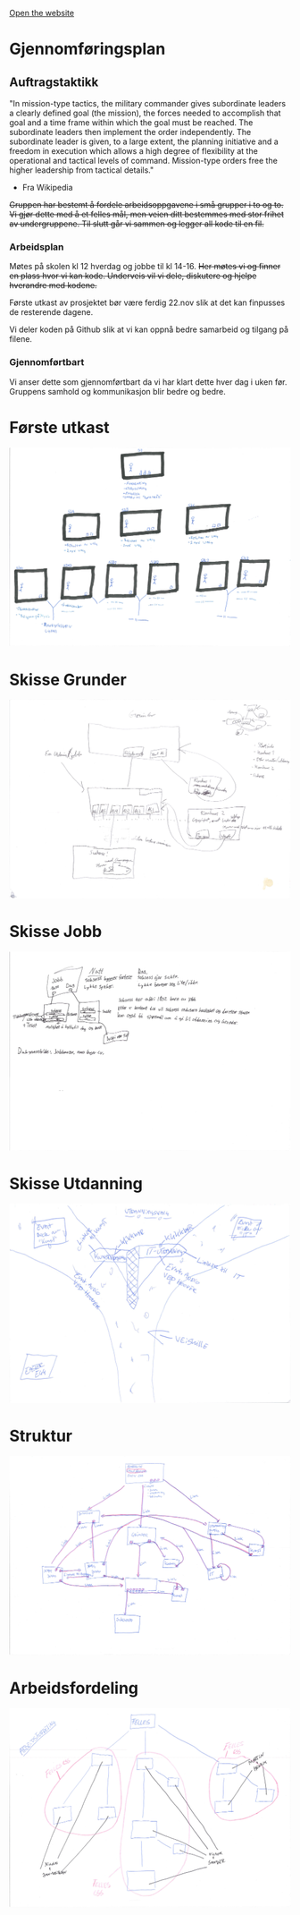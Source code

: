 [Open the website](https://blackcapcoder.github.io/future-webproj/forside.html)

# Gjennomføringsplan

## Auftragstaktikk

"In mission-type tactics, the military commander gives subordinate leaders a clearly defined goal (the mission), the forces needed to accomplish that goal and a time frame within which the goal must be reached. The subordinate leaders then implement the order independently. The subordinate leader is given, to a large extent, the planning initiative and a freedom in execution which allows a high degree of flexibility at the operational and tactical levels of command. Mission-type orders free the higher leadership from tactical details."

- Fra Wikipedia

<s>Gruppen har bestemt å fordele arbeidsoppgavene i små grupper i to og to. Vi gjør dette med å et felles mål, men veien ditt bestemmes med stor frihet av undergruppene. Til slutt går vi sammen og legger all kode til en fil.</s>

### Arbeidsplan
Møtes på skolen kl 12 hverdag og jobbe til kl 14-16. <s>Her møtes vi og finner en plass hvor vi kan kode. Underveis vil vi dele, diskutere og hjelpe hverandre med kodene.</s>

Første utkast av prosjektet bør være ferdig 22.nov slik at det kan finpusses de resterende dagene.

Vi deler koden på Github slik at vi kan oppnå bedre samarbeid og tilgang på filene. 

### Gjennomførtbart
Vi anser dette som gjennomførtbart da vi har klart dette hver dag i uken før.
Gruppens samhold og kommunikasjon blir bedre og bedre.


# Første utkast
![](bilder/drawing6.png)

# Skisse Grunder
![](bilder/drawing7.png)

# Skisse Jobb
![](bilder/drawing4.png)

# Skisse Utdanning
![](bilder/drawing3.png)

# Struktur
![](bilder/drawing2.png)

# Arbeidsfordeling
![](bilder/drawing1.png)





